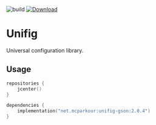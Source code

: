![build](https://github.com/mcparkournet/unifig/workflows/build/badge.svg)
[![Download](https://api.bintray.com/packages/mcparkour/maven-public/unifig-core/images/download.svg)](https://bintray.com/mcparkour/maven-public/unifig-core/_latestVersion)

# Unifig

Universal configuration library.

## Usage

```kotlin
repositories {
    jcenter()
}

dependencies {
    implementation("net.mcparkour:unifig-gson:2.0.4")
}
```
